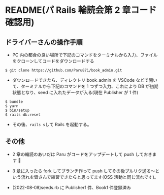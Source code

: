# README(パ Rails 輪読会第 2 章コード確認用)

## ドライバーさんの操作手順

- PC 内の都合の良い場所で下記のコマンドをターミナルから入力、ファイルをクローンしてコードをダウンロードする

```
$ git clone https://github.com/Paru871/book_admin.git
```

- ダウンロードできたら、ディレクトリ book_admin を VSCode などで開いて、ターミナルから下記のコマンドを 1 つずつ入力、これにより DB が初期状態となり、seed に入れたデータが入る(現在 Publisher が 1 件)

```
$ bundle
$ yarn
$ bin/setup
$ rails db:reset
```

- その後、`rails s`して Rails を起動する。

## その他

- 2 章の輪読のあいだは Paru がコードをアップデートして push しておきます 💪
- 3 章に入ったら fork してブランチ作って push してその後プルリク送る〜という流れを皆さんで練習できたらと思ってます(OSS 活動と同じ流れです)。

- (2022-08-08)seeds.rb に Publisher1 件、Book1 件登録済み
